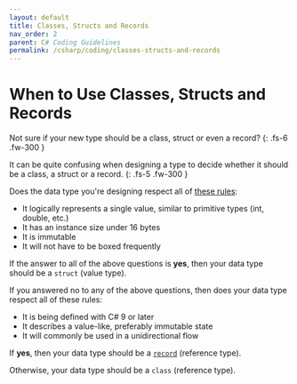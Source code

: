 ```yaml
---
layout: default
title: Classes, Structs and Records
nav_order: 2
parent: C# Coding Guidelines
permalink: /csharp/coding/classes-structs-and-records
---
```


# When to Use Classes, Structs and Records
Not sure if your new type should be a class, struct or even a record?
{: .fs-6 .fw-300 }

It can be quite confusing when designing a type to decide whether it should be a class, a struct or a record.
{: .fs-5 .fw-300 }

Does the data type you're designing respect all of [these rules](https://docs.microsoft.com/en-us/dotnet/standard/design-guidelines/choosing-between-class-and-struct):
- It logically represents a single value, similar to primitive types (int, double, etc.)
- It has an instance size under 16 bytes
- It is immutable
- It will not have to be boxed frequently

If the answer to all of the above questions is **yes**, then your data type should be a `struct` (value type).

If you answered no to any of the above questions, then does your data type respect all of these rules:
- It is being defined with C# 9 or later
- It describes a value-like, preferably immutable state
- It will commonly be used in a unidirectional flow

If **yes**, then your data type should be a [`record`](https://docs.microsoft.com/en-us/dotnet/csharp/language-reference/builtin-types/record) (reference type).

Otherwise, your data type should be a `class` (reference type).
